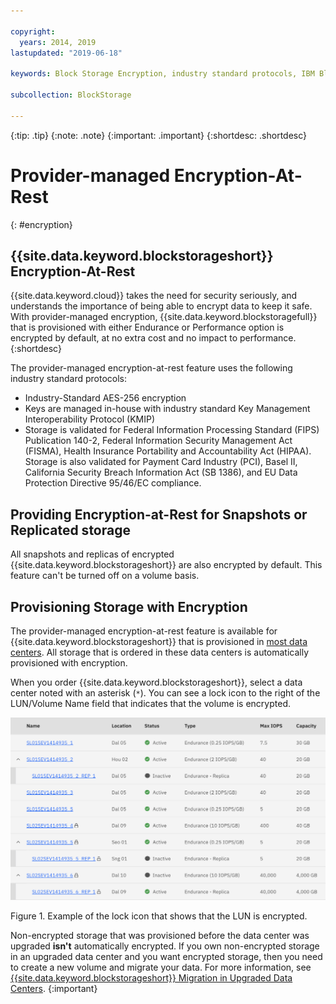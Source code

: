 ```yaml
---

copyright:
  years: 2014, 2019
lastupdated: "2019-06-18"

keywords: Block Storage Encryption, industry standard protocols, IBM Block Storage, LUN, provider-managed encryption

subcollection: BlockStorage

---
```

{:tip: .tip}
{:note: .note}
{:important: .important}
{:shortdesc: .shortdesc}

# Provider-managed Encryption-At-Rest
{: #encryption}

## {{site.data.keyword.blockstorageshort}} Encryption-At-Rest

{{site.data.keyword.cloud}} takes the need for security seriously, and understands the importance of being able to encrypt data to keep it safe. With provider-managed encryption, {{site.data.keyword.blockstoragefull}} that is provisioned with either Endurance or Performance option is encrypted by default, at no extra cost and no impact to performance.
{:shortdesc}

The provider-managed encryption-at-rest feature uses the following industry standard protocols:

* Industry-Standard AES-256 encryption
* Keys are managed in-house with industry standard Key Management Interoperability Protocol (KMIP)
* Storage is validated for Federal Information Processing Standard (FIPS) Publication 140-2, Federal Information Security Management Act (FISMA), Health Insurance Portability and Accountability Act (HIPAA). Storage is also validated for Payment Card Industry (PCI), Basel II, California Security Breach Information Act (SB 1386), and EU Data Protection Directive 95/46/EC compliance.

## Providing Encryption-at-Rest for Snapshots or Replicated storage  

All snapshots and replicas of encrypted {{site.data.keyword.blockstorageshort}} are also encrypted by default. This feature can't be turned off on a volume basis.

## Provisioning Storage with Encryption

The provider-managed encryption-at-rest feature is available for {{site.data.keyword.blockstorageshort}} that is provisioned in [most data centers](/docs/BlockStorage?topic=BlockStorage-selectDC). All storage that is ordered in these data centers is automatically provisioned with encryption.

When you order {{site.data.keyword.blockstorageshort}}, select a data center noted with an asterisk (`*`). You can see a lock icon to the right of the LUN/Volume Name field that indicates that the volume is encrypted.

![The lock icon indicates that the LUN is encrypted.](/images/encryptedstorage.png)
<caption>Figure 1. Example of the lock icon that shows that the LUN is encrypted.</caption>



Non-encrypted storage that was provisioned before the data center was upgraded **isn't** automatically encrypted. If you own non-encrypted storage in an upgraded data center and you want encrypted storage, then you need to create a new volume and migrate your data. For more information, see [{{site.data.keyword.blockstorageshort}} Migration in Upgraded Data Centers](/docs/BlockStorage?topic=BlockStorage-migratestorage).
{:important}
